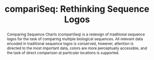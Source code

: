---
layout: publication
title: "compariSeq: Rethinking Sequence Logos"
key: 2013_biovis_compariseq
permalink: /publications/2013_biovis_compariseq/
type: poster


shortname: compariseq
image: 2013_biovis_compariseq.png

authors:
- mckenna
- quinan
- bigelow

journal: Proceedings of the IEEE Symposium on Biological Data Visualization (BioVis ’13)
year: 2013
note: BioVis Redesign Contest submission

pdf: 2013_biovis_compariseq.pdf
bibtex: 2013_biovis_compariseq.bib
supplements:
- name: Poster
  link: 2013_biovis_compariseq_poster.pdf
  # defaults to a download icon, use this if you want a link-out icon
  linksym: true

abstract: "
<p>Comparing Sequence Charts (compariSeq) is a redesign of traditional sequence logos for the task of comparing multiple biological sequences. All relevant data encoded in traditional sequence logos is conserved, however, attention is directed to the most important data, colors are more perceptually accessible, and the task of direct comparison at particular locations is supported.</p>"

---